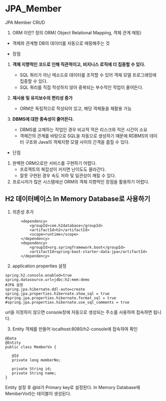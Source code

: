# JPA_Member
JPA Member CRUD

1. ORM 이란?
정의
ORM( Object Relational Mapping, 객체 관계 매핑)
- 객체와 관계형 DB의 데이터를 자동으로 매핑해주는 것

- 장점
1. **객체 지향적인 코드로 인해 직관적이고, 비지니스 로직에 더 집중할 수 있다.**
    - SQL 쿼리가 아닌 메소드로 데이터를 조작할 수 있어 객체 모델 프로그래밍에 집중할 수 있다.
    - SQL 쿼리를 직접 작성하지 않아 중복되는 부수적인 작업이 줄어든다.

2. **재사용 및 유지보수의 편리성 증가**
    - ORM은 독립적으로 작성되어 있고, 해당 객체들을 재활용 가능

3. **DBMS에 대한 종속성이 줄어든다.**
    - DBMS를 교체하는 작업인 경우 비교적 적은 리스크와 적은 시간이 소요
    - 객체간의 관계를 바탕으로 SQL을 자동으로 생성하기 때문에 RDBMS의 데이터 구조와 Java의 객체지향 모델 사이의 간격을 좁힐 수 있다.


- 단점
1. 완벽한 ORM으로만 서비스를 구현하기 어렵다.
    - 프로젝트의 복잡성이 커지면 난이도도 올라간다.
    - 잘못 구현된 경우 속도 저하 및 일관성이 깨질 수 있다.
2. 프로시저가 많은 시스템에선 ORM의 객체 지향적인 장점을 활용하기 어렵다.





## H2 데이터베이스 In Memory Database로 사용하기

1. 의존성 추가
 ```    
        <dependency>
            <groupId>com.h2database</groupId>
            <artifactId>h2</artifactId>
            <scope>runtime</scope>
        </dependency>
        <dependency>
            <groupId>org.springframework.boot</groupId>
            <artifactId>spring-boot-starter-data-jpa</artifactId>
        </dependency>
 ```
 
 2. application properties 설정
 ```
 spring.h2.console.enabled=true
spring.datasource.url=jdbc:h2:mem:demo
#JPA 설정
spring.jpa.hibernate.ddl-auto=create
spring.jpa.properties.hibernate.show_sql = true
#spring.jpa.properties.hibernate.format_sql = true
#spring.jpa.properties.hibernate.use_sql_comments = true
```

   url을 지정하지 않으면 console창에 자동으로 생성되는 주소를 사용하여 접속하면 됩니다.
 
 3. Entity 객체를 만들어 localhost:8080/h2-console에 접속하여 확인
 ```
 @Data
 @Entity
 public class MemberVo {

    @Id
    private long memberNo;

    private String id;
    private String name;
 }
 
 ```
 Entity 설정 후 @Id가 Primary key로 설정된다. 
 In Memory Database에 MemberVo라는 테이블이 생성된다. 
 
